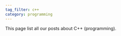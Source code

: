 ```yaml
---
tag_filter: c++
category: programming
---
```


This page list all our posts about C++ (programming).
